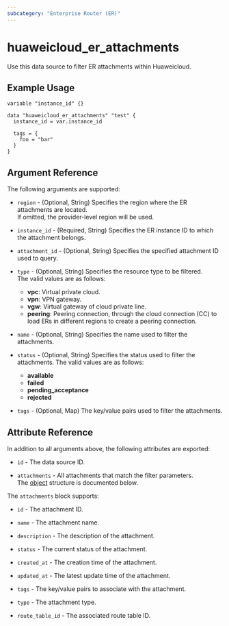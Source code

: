 ```yaml
---
subcategory: "Enterprise Router (ER)"
---
```


# huaweicloud_er_attachments

Use this data source to filter ER attachments within Huaweicloud.

## Example Usage

```hcl
variable "instance_id" {}

data "huaweicloud_er_attachments" "test" {
  instance_id = var.instance_id

  tags = {
    foo = "bar"
  }
}
```

## Argument Reference

The following arguments are supported:

* `region` - (Optional, String) Specifies the region where the ER attachments are located.  
  If omitted, the provider-level region will be used.

* `instance_id` - (Required, String) Specifies the ER instance ID to which the attachment belongs.

* `attachment_id` - (Optional, String) Specifies the specified attachment ID used to query.

* `type` - (Optional, String) Specifies the resource type to be filtered.  
  The valid values are as follows:
  + **vpc**: Virtual private cloud.
  + **vpn**: VPN gateway.
  + **vgw**: Virtual gateway of cloud private line.
  + **peering**: Peering connection, through the cloud connection (CC) to load ERs in different regions to create a
    peering connection.

* `name` - (Optional, String) Specifies the name used to filter the attachments.

* `status` - (Optional, String) Specifies the status used to filter the attachments.
  The valid values are as follows:
  + **available**
  + **failed**
  + **pending_acceptance**
  + **rejected**

* `tags` - (Optional, Map) The key/value pairs used to filter the attachments.

## Attribute Reference

In addition to all arguments above, the following attributes are exported:

* `id` - The data source ID.

* `attachments` - All attachments that match the filter parameters.  
  The [object](#er_data_attachments) structure is documented below.

<a name="er_data_attachments"></a>
The `attachments` block supports:

* `id` - The attachment ID.

* `name` - The attachment name.

* `description` - The description of the attachment.

* `status` - The current status of the attachment.

* `created_at` - The creation time of the attachment.

* `updated_at` - The latest update time of the attachment.

* `tags` - The key/value pairs to associate with the attachment.

* `type` - The attachment type.

* `route_table_id` - The associated route table ID.
